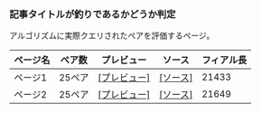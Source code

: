 ### 記事タイトルが釣りであるかどうか判定

アルゴリズムに実際クエリされたペアを評価するページ。

| ページ名 | ペア数 | プレビュー | ソース | フィアル長 |
----|----|----|----|----|
| ページ1 | 25ペア | [[プレビュー]](http://blog.henryfren.ch/pages/clickbait-h-1.html) | [[ソース]](https://raw.githubusercontent.com/zchenry/pages/master/clickbait-h-1.html) | 21433 |
| ページ2 | 25ペア | [[プレビュー]](http://blog.henryfren.ch/pages/clickbait-h-2.html) | [[ソース]](https://raw.githubusercontent.com/zchenry/pages/master/clickbait-h-2.html) | 21649 |
